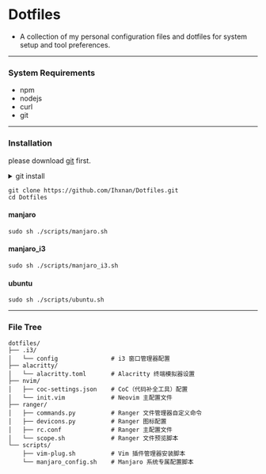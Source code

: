 # Dotfiles

- A collection of my personal configuration files and dotfiles for system setup and tool preferences.

---

### System Requirements

- npm
- nodejs
- curl
- git

---

### Installation

please download [git](https://git-scm.com/) first.

<details>
<summary> git install </summary>

##### manjaro

If there is no update source,
please run ```sudo sh ./scripts/manjaro_config.sh``` before executing the following commands.

```
sudo pacman -Syyu
sudo pacman -S git
```
##### ubuntu
```
sudo apt update && sudo apt upgrade -y
sudo apt install git -y
```

</details>

```
git clone https://github.com/Ihxnan/Dotfiles.git
cd Dotfiles
```

#### manjaro
```
sudo sh ./scripts/manjaro.sh
```
#### manjaro_i3
```
sudo sh ./scripts/manjaro_i3.sh
```
#### ubuntu
```
sudo sh ./scripts/ubuntu.sh
```

---

### File Tree
````
dotfiles/
├── .i3/
│   └── config               # i3 窗口管理器配置
├── alacritty/
│   └── alacritty.toml       # Alacritty 终端模拟器设置
├── nvim/
│   ├── coc-settings.json    # CoC（代码补全工具）配置
│   └── init.vim             # Neovim 主配置文件
├── ranger/
│   ├── commands.py          # Ranger 文件管理器自定义命令
│   ├── devicons.py          # Ranger 图标配置
│   ├── rc.conf              # Ranger 主配置文件
│   └── scope.sh             # Ranger 文件预览脚本
└── scripts/
    ├── vim-plug.sh          # Vim 插件管理器安装脚本
    └── manjaro_config.sh    # Manjaro 系统专属配置脚本
